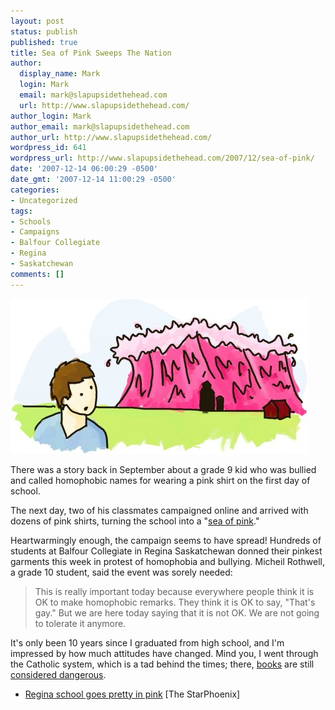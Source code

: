 ```yaml
---
layout: post
status: publish
published: true
title: Sea of Pink Sweeps The Nation
author:
  display_name: Mark
  login: Mark
  email: mark@slapupsidethehead.com
  url: http://www.slapupsidethehead.com/
author_login: Mark
author_email: mark@slapupsidethehead.com
author_url: http://www.slapupsidethehead.com/
wordpress_id: 641
wordpress_url: http://www.slapupsidethehead.com/2007/12/sea-of-pink/
date: '2007-12-14 06:00:29 -0500'
date_gmt: '2007-12-14 11:00:29 -0500'
categories:
- Uncategorized
tags:
- Schools
- Campaigns
- Balfour Collegiate
- Regina
- Saskatchewan
comments: []
---
```

![Pink Tidal Wave](/wp-content/media/2007/12/pink-tidal-wave.jpg)

There was a story back in September about a grade 9 kid who was bullied and called homophobic names for wearing a pink shirt on the first day of school.

The next day, two of his classmates campaigned online and arrived with dozens of pink shirts, turning the school into a "[sea of pink](http://www.slapupsidethehead.com/2007/09/more-updates-from-the-pink-road/ "Don't worry---it's a good kind of flood.")."

Heartwarmingly enough, the campaign seems to have spread! Hundreds of students at Balfour Collegiate in Regina Saskatchewan donned their pinkest garments this week in protest of homophobia and bullying. Micheil Rothwell, a grade 10 student, said the event was sorely needed:

> This is really important today because everywhere people think it is OK to make homophobic remarks. They think it is OK to say, "That's gay." But we are here today saying that it is not OK. We are not going to tolerate it anymore.

It's only been 10 years since I graduated from high school, and I'm impressed by how much attitudes have changed. Mind you, I went through the Catholic system, which is a tad behind the times; there, [books](http://www.slapupsidethehead.com/2007/11/group-bans-diversity-book/ "Seven days...") are still [considered dangerous](http://www.nationalpost.com/news/story.html?id=146646 "What's the old saying, again? Wherever books are burned...").

- [Regina school goes pretty in pink](http://www.canada.com/saskatoonstarphoenix/news/local/story.html?id=eaccc9b7-e3bf-4220-8a86-c45255139142) [The StarPhoenix]
